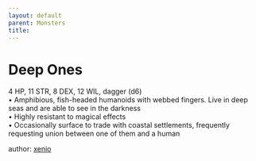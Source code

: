 ```yaml
---
layout: default
parent: Monsters 
title: 
--- 
```

# Deep Ones
4 HP, 11 STR, 8 DEX, 12 WIL, dagger (d6)  
• Amphibious, fish-headed humanoids with webbed fingers. Live in deep seas and are able to see in the darkness  
• Highly resistant to magical effects  
• Occasionally surface to trade with coastal settlements, frequently requesting union between one of them and a human  




author: [xenio](https://xenioinabottle.blogspot.com/2021/02/classic-monsters-for-cairnito-part-1.html) 


